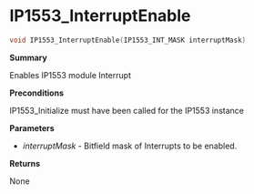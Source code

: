 # IP1553_InterruptEnable

```c
void IP1553_InterruptEnable(IP1553_INT_MASK interruptMask)
```

**Summary**

Enables IP1553 module Interrupt

**Preconditions**

IP1553_Initialize must have been called for the IP1553 instance

**Parameters**

* *interruptMask* - Bitfield mask of Interrupts to be enabled.

**Returns**

None

